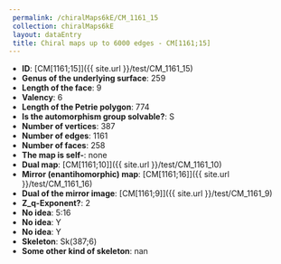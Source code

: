 ```yaml
--- 
 permalink: /chiralMaps6kE/CM_1161_15 
 collection: chiralMaps6kE
 layout: dataEntry
 title: Chiral maps up to 6000 edges - CM[1161;15]
---
```


- **ID**: [CM[1161;15]]({{ site.url }}/test/CM_1161_15)
- **Genus of the underlying surface**: 259
- **Length of the face**: 9
- **Valency**: 6
- **Length of the Petrie polygon**: 774
- **Is the automorphism group solvable?**: S
- **Number of vertices**: 387
- **Number of edges**: 1161
- **Number of faces**: 258
- **The map is self-**: none
- **Dual map**: [CM[1161;10]]({{ site.url }}/test/CM_1161_10)
- **Mirror (enantihomorphic) map**: [CM[1161;16]]({{ site.url }}/test/CM_1161_16)
- **Dual of the mirror image**: [CM[1161;9]]({{ site.url }}/test/CM_1161_9)
- **Z_q-Exponent?**: 2
- **No idea**:  5:16
- **No idea**: Y
- **No idea**: Y
- **Skeleton**: Sk(387;6)
- **Some other kind of skeleton**: nan
